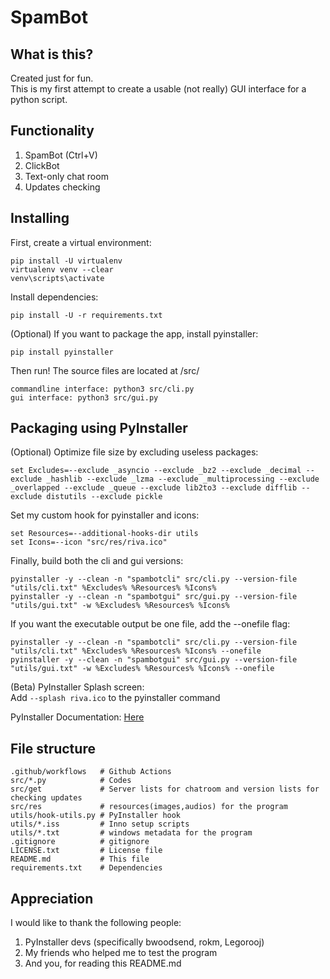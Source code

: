 # SpamBot
## What is this?
Created just for fun. <br>
This is my first attempt to create a usable (not really) GUI interface for a python script. 
## Functionality
1. SpamBot (Ctrl+V)
2. ClickBot
3. Text-only chat room
4. Updates checking
## Installing
First, create a virtual environment: <br>
```commandline
pip install -U virtualenv
virtualenv venv --clear
venv\scripts\activate
```
Install dependencies: <br>
```commandline
pip install -U -r requirements.txt
```
(Optional) If you want to package the app, install pyinstaller: <br>
```commandline
pip install pyinstaller      
```
Then run!  The source files are located at /src/ <br>
```commandline
commandline interface: python3 src/cli.py
gui interface: python3 src/gui.py
```
## Packaging using PyInstaller
(Optional) Optimize file size by excluding useless packages: <br>
```
set Excludes=--exclude _asyncio --exclude _bz2 --exclude _decimal --exclude _hashlib --exclude _lzma --exclude _multiprocessing --exclude _overlapped --exclude _queue --exclude lib2to3 --exclude difflib --exclude distutils --exclude pickle
```
Set my custom hook for pyinstaller and icons: <br>
```
set Resources=--additional-hooks-dir utils
set Icons=--icon "src/res/riva.ico"
```
Finally, build both the cli and gui versions: <br>
```
pyinstaller -y --clean -n "spambotcli" src/cli.py --version-file "utils/cli.txt" %Excludes% %Resources% %Icons%
pyinstaller -y --clean -n "spambotgui" src/gui.py --version-file "utils/gui.txt" -w %Excludes% %Resources% %Icons%
```
If you want the executable output be one file, add the --onefile flag: <br>
```
pyinstaller -y --clean -n "spambotcli" src/cli.py --version-file "utils/cli.txt" %Excludes% %Resources% %Icons% --onefile
pyinstaller -y --clean -n "spambotgui" src/gui.py --version-file "utils/gui.txt" -w %Excludes% %Resources% %Icons% --onefile
```
(Beta) PyInstaller Splash screen: <br>
Add `--splash riva.ico` to the pyinstaller command <br>

PyInstaller Documentation: [Here](https://pyinstaller.org/en/stable/usage.html)
## File structure
```
.github/workflows   # Github Actions
src/*.py            # Codes
src/get             # Server lists for chatroom and version lists for checking updates
src/res             # resources(images,audios) for the program 
utils/hook-utils.py # PyInstaller hook
utils/*.iss         # Inno setup scripts
utils/*.txt         # windows metadata for the program 
.gitignore          # gitignore 
LICENSE.txt         # License file
README.md           # This file 
requirements.txt    # Dependencies
```
## Appreciation
I would like to thank the following people: <br>
1. PyInstaller devs (specifically bwoodsend, rokm, Legorooj)
2. My friends who helped me to test the program
3. And you, for reading this README.md
